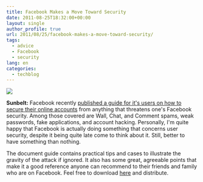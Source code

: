 ```yaml
---
title: Facebook Makes a Move Toward Security
date: 2011-08-25T18:32:00+00:00
layout: single
author_profile: true
url: 2011/08/25/facebook-makes-a-move-toward-security/
tags:
  - advice
  - Facebook
  - security
lang: en
categories: 
  - techblog
---
```

[![](http://1.bp.blogspot.com/-ePy-oJJ3a3U/TlaN_30Q4mI/AAAAAAAAD_Y/IF0fUBdFtnM/s1600/facebook_logo+-+small.jpg)](http://1.bp.blogspot.com/-ePy-oJJ3a3U/TlaN_30Q4mI/AAAAAAAAD_Y/IF0fUBdFtnM/s1600/facebook_logo+-+small.jpg)

**Sunbelt:** Facebook recently [published a guide for it's users on how to secure their online accounts](https://www.facebook.com/safety/attachment/Guide%20to%20Facebook%20Security.pdf) from anything that threatens one's Facebook security. Among those covered are Wall, Chat, and Comment spams, weak passwords, fake applications, and account hacking. Personally, I'm quite happy that Facebook is actually doing something that concerns user security, despite it being quite late come to think about it. Still, better to have something than nothing.

The document guide contains practical tips and cases to illustrate the gravity of the attack if ignored. It also has some great, agreeable points that make it a good reference anyone can recommend to their friends and family who are on Facebook. Feel free to download [here](https://www.facebook.com/safety/attachment/Guide%20to%20Facebook%20Security.pdf) and distribute.